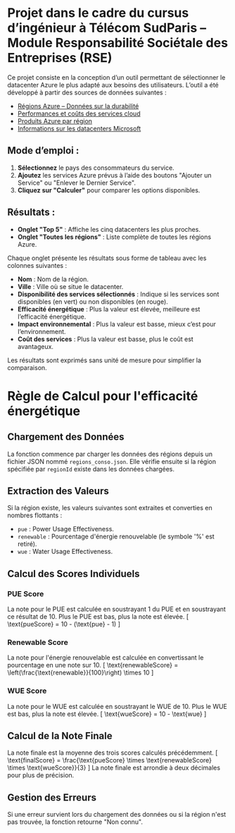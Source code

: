 # Projet dans le cadre du cursus d’ingénieur à Télécom SudParis – Module Responsabilité Sociétale des Entreprises (RSE)

Ce projet consiste en la conception d’un outil permettant de sélectionner le datacenter Azure le plus adapté aux besoins des utilisateurs. L’outil a été développé à partir des sources de données suivantes :  
- [Régions Azure – Données sur la durabilité](https://github.com/autosysops/azure_sustainability_data/blob/main/regiondata.json)  
- [Performances et coûts des services cloud](https://cloudprice.net/performance)  
- [Produits Azure par région](https://azure.microsoft.com/en-us/explore/global-infrastructure/products-by-region/table)  
- [Informations sur les datacenters Microsoft](https://datacenters.microsoft.com/globe/data/geo/regions.json)  

## Mode d’emploi :
1. **Sélectionnez** le pays des consommateurs du service.  
2. **Ajoutez** les services Azure prévus à l’aide des boutons "Ajouter un Service" ou "Enlever le Dernier Service".  
3. **Cliquez sur "Calculer"** pour comparer les options disponibles.  

## Résultats :
- **Onglet "Top 5"** : Affiche les cinq datacenters les plus proches.  
- **Onglet "Toutes les régions"** : Liste complète de toutes les régions Azure.  

Chaque onglet présente les résultats sous forme de tableau avec les colonnes suivantes :  
- **Nom** : Nom de la région.  
- **Ville** : Ville où se situe le datacenter.  
- **Disponibilité des services sélectionnés** : Indique si les services sont disponibles (en vert) ou non disponibles (en rouge).  
- **Efficacité énergétique** : Plus la valeur est élevée, meilleure est l’efficacité énergétique.  
- **Impact environnemental** : Plus la valeur est basse, mieux c’est pour l’environnement.  
- **Coût des services** : Plus la valeur est basse, plus le coût est avantageux.  

Les résultats sont exprimés sans unité de mesure pour simplifier la comparaison.




# Règle de Calcul pour l'efficacité énergétique 

## Chargement des Données

La fonction commence par charger les données des régions depuis un fichier JSON nommé `regions_conso.json`. Elle vérifie ensuite si la région spécifiée par `regionId` existe dans les données chargées.

## Extraction des Valeurs

Si la région existe, les valeurs suivantes sont extraites et converties en nombres flottants :
- `pue` : Power Usage Effectiveness.
- `renewable` : Pourcentage d'énergie renouvelable (le symbole '%' est retiré).
- `wue` : Water Usage Effectiveness.

## Calcul des Scores Individuels

### PUE Score

La note pour le PUE est calculée en soustrayant 1 du PUE et en soustrayant ce résultat de 10. Plus le PUE est bas, plus la note est élevée.
\[
\text{pueScore} = 10 - (\text{pue} - 1)
\]

### Renewable Score

La note pour l'énergie renouvelable est calculée en convertissant le pourcentage en une note sur 10.
\[
\text{renewableScore} = \left(\frac{\text{renewable}}{100}\right) \times 10
\]

### WUE Score

La note pour le WUE est calculée en soustrayant le WUE de 10. Plus le WUE est bas, plus la note est élevée.
\[
\text{wueScore} = 10 - \text{wue}
\]

## Calcul de la Note Finale

La note finale est la moyenne des trois scores calculés précédemment.
\[
\text{finalScore} = \frac{\text{pueScore} \times \text{renewableScore} \times \text{wueScore}}{3}
\]
La note finale est arrondie à deux décimales pour plus de précision.

## Gestion des Erreurs

Si une erreur survient lors du chargement des données ou si la région n'est pas trouvée, la fonction retourne "Non connu".
